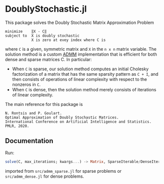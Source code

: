 # DoublyStochastic.jl
This package solves the Doubly Stochastic Matrix Approximation Problem
```
minimize    ‖X - C‖
subject to  X is doubly stochastic
            X is zero at evey index where C is
```
where `C` is a given, symmetric matrix and `X` in the `n x n` matrix variable. The solution method is a custom [ADMM](https://web.stanford.edu/~boyd/papers/pdf/admm_distr_stats.pdf) implementation that is efficient for both dense and sparse matrices C. In particular:
- When `C` is sparse, our solution method computes an initial Cholesky factorization of a matrix that has the same sparsity pattern as `C + I`, and then consists of operations of linear complexity with respect to the nonzeros in `C`.
- When `C` is dense, then the solution method merely consists of iterations of linear complexity.

The main reference for this package is
```
N. Rontsis and P. Goulart.
Optimal Approximation of Doubly Stochastic Matrices.
International Conference on Artificial Intelligence and Statistics. PMLR, 2020.
```

## Documentation
Run:
```julia
solve(C, max_iterations; kwargs...) -> Matrix, SparseIterable/DenseIterable
```
imported from `src/admm_sparse.jl` for sparse problems or `src/admm_dense.jl` for dense problems.
